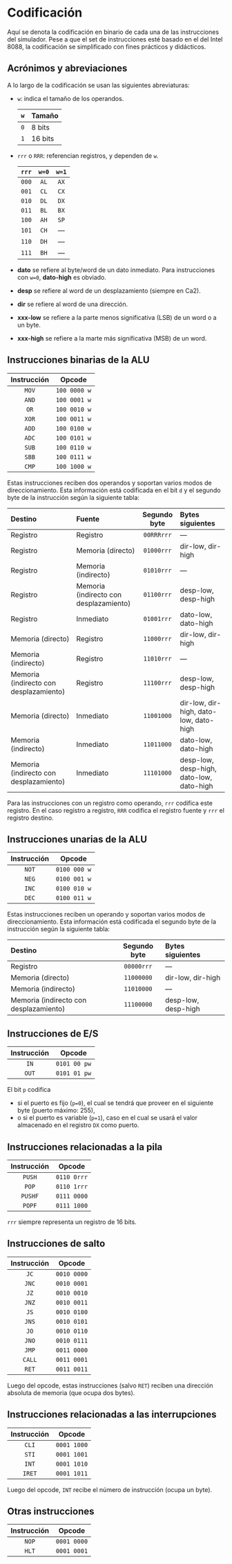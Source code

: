 # Codificación

Aquí se denota la codificación en binario de cada una de las instrucciones del simulador. Pese a que el set de instrucciones esté basado en el del Intel 8088, la codificación se simplificado con fines prácticos y didácticos.

## Acrónimos y abreviaciones

A lo largo de la codificación se usan las siguientes abreviaturas:

- `w`: indica el tamaño de los operandos.

  | `w` | Tamaño  |
  | :-: | :------ |
  | `0` | 8 bits  |
  | `1` | 16 bits |

- `rrr` o `RRR`: referencian registros, y dependen de `w`.

  | `rrr` | `w=0` | `w=1` |
  | :---: | :---: | :---: |
  | `000` | `AL`  | `AX`  |
  | `001` | `CL`  | `CX`  |
  | `010` | `DL`  | `DX`  |
  | `011` | `BL`  | `BX`  |
  | `100` | `AH`  | `SP`  |
  | `101` | `CH`  |   —   |
  | `110` | `DH`  |   —   |
  | `111` | `BH`  |   —   |

- **dato** se refiere al byte/word de un dato inmediato. Para instrucciones con `w=0`, **dato-high** es obviado.
- **desp** se refiere al word de un desplazamiento (siempre en Ca2).
- **dir** se refiere al word de una dirección.
- **xxx-low** se refiere a la parte menos significativa (LSB) de un word o a un byte.
- **xxx-high** se refiere a la marte más significativa (MSB) de un word.

## Instrucciones binarias de la ALU

| Instrucción |    Opcode    |
| :---------: | :----------: |
|    `MOV`    | `100 0000 w` |
|    `AND`    | `100 0001 w` |
|    `OR`     | `100 0010 w` |
|    `XOR`    | `100 0011 w` |
|    `ADD`    | `100 0100 w` |
|    `ADC`    | `100 0101 w` |
|    `SUB`    | `100 0110 w` |
|    `SBB`    | `100 0111 w` |
|    `CMP`    | `100 1000 w` |

Estas instrucciones reciben dos operandos y soportan varios modos de direccionamiento. Esta información está codificada en el bit `d` y el segundo byte de la instrucción según la siguiente tabla:

| Destino                                | Fuente                                 | Segundo byte | Bytes siguientes                         |
| :------------------------------------- | :------------------------------------- | :----------: | :--------------------------------------- |
| Registro                               | Registro                               |  `00RRRrrr`  | —                                        |
| Registro                               | Memoria (directo)                      |  `01000rrr`  | dir-low, dir-high                        |
| Registro                               | Memoria (indirecto)                    |  `01010rrr`  | —                                        |
| Registro                               | Memoria (indirecto con desplazamiento) |  `01100rrr`  | desp-low, desp-high                      |
| Registro                               | Inmediato                              |  `01001rrr`  | dato-low, dato-high                      |
| Memoria (directo)                      | Registro                               |  `11000rrr`  | dir-low, dir-high                        |
| Memoria (indirecto)                    | Registro                               |  `11010rrr`  | —                                        |
| Memoria (indirecto con desplazamiento) | Registro                               |  `11100rrr`  | desp-low, desp-high                      |
| Memoria (directo)                      | Inmediato                              |  `11001000`  | dir-low, dir-high, dato-low, dato-high   |
| Memoria (indirecto)                    | Inmediato                              |  `11011000`  | dato-low, dato-high                      |
| Memoria (indirecto con desplazamiento) | Inmediato                              |  `11101000`  | desp-low, desp-high, dato-low, dato-high |

Para las instrucciones con un registro como operando, `rrr` codifica este registro. En el caso registro a registro, `RRR` codifica el registro fuente y `rrr` el registro destino.

## Instrucciones unarias de la ALU

| Instrucción |    Opcode    |
| :---------: | :----------: |
|    `NOT`    | `0100 000 w` |
|    `NEG`    | `0100 001 w` |
|    `INC`    | `0100 010 w` |
|    `DEC`    | `0100 011 w` |

Estas instrucciones reciben un operando y soportan varios modos de direccionamiento. Esta información está codificada el segundo byte de la instrucción según la siguiente tabla:

| Destino                                | Segundo byte | Bytes siguientes    |
| :------------------------------------- | :----------: | :------------------ |
| Registro                               |  `00000rrr`  | —                   |
| Memoria (directo)                      |  `11000000`  | dir-low, dir-high   |
| Memoria (indirecto)                    |  `11010000`  | —                   |
| Memoria (indirecto con desplazamiento) |  `11100000`  | desp-low, desp-high |

## Instrucciones de E/S

| Instrucción |    Opcode    |
| :---------: | :----------: |
|    `IN`     | `0101 00 pw` |
|    `OUT`    | `0101 01 pw` |

El bit `p` codifica

- si el puerto es fijo (`p=0`), el cual se tendrá que proveer en el siguiente byte (puerto máximo: 255),
- o si el puerto es variable (`p=1`), caso en el cual se usará el valor almacenado en el registro `DX` como puerto.

## Instrucciones relacionadas a la pila

| Instrucción |   Opcode    |
| :---------: | :---------: |
|   `PUSH`    | `0110 0rrr` |
|    `POP`    | `0110 1rrr` |
|   `PUSHF`   | `0111 0000` |
|   `POPF`    | `0111 1000` |

`rrr` siempre representa un registro de 16 bits.

## Instrucciones de salto

| Instrucción |   Opcode    |
| :---------: | :---------: |
|    `JC`     | `0010 0000` |
|    `JNC`    | `0010 0001` |
|    `JZ`     | `0010 0010` |
|    `JNZ`    | `0010 0011` |
|    `JS`     | `0010 0100` |
|    `JNS`    | `0010 0101` |
|    `JO`     | `0010 0110` |
|    `JNO`    | `0010 0111` |
|    `JMP`    | `0011 0000` |
|   `CALL`    | `0011 0001` |
|    `RET`    | `0011 0011` |

Luego del opcode, estas instrucciones (salvo `RET`) reciben una dirección absoluta de memoria (que ocupa dos bytes).

## Instrucciones relacionadas a las interrupciones

| Instrucción |   Opcode    |
| :---------: | :---------: |
|    `CLI`    | `0001 1000` |
|    `STI`    | `0001 1001` |
|    `INT`    | `0001 1010` |
|   `IRET`    | `0001 1011` |

Luego del opcode, `INT` recibe el número de instrucción (ocupa un byte).

## Otras instrucciones

| Instrucción |   Opcode    |
| :---------: | :---------: |
|    `NOP`    | `0001 0000` |
|    `HLT`    | `0001 0001` |

